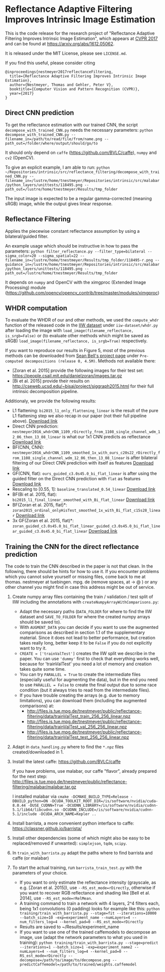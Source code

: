 # Reflectance Adaptive Filtering Improves Intrinsic Image Estimation
This is the code release for the research project of "Reflectance Adaptive Filtering Improves Intrinsic Image Estimation", which appears at [CVPR 2017](<http://cvpr2017.thecvf.com>) and can be found at <https://arxiv.org/abs/1612.05062>.

It is released under the MIT License, please see `LICENSE.md`.

If you find this useful, please consider citing

```
@inproceedings{nestmeyer2017reflectanceFiltering,
  title={Reflectance Adaptive Filtering Improves Intrinsic Image Estimation},
  author={Nestmeyer, Thomas and Gehler, Peter V},
  booktitle={Computer Vision and Pattern Recognition (CVPR)},
  year={2017}
}
```


## Direct CNN prediction
To get the reflectance estimation with our trained CNN, the script `decompose_with_trained_CNN.py` needs the necessary parameters:
`python decompose_with_trained_CNN.py --filename_in=/path/to/read/file/from/name.png --path_out=/folder/where/output/should/go/to`

It should only depend on `caffe` (<https://github.com/BVLC/caffe>), `numpy` and `cv2` (OpenCV).

To give an explicit example, I am able to run:
`python ~/Repositories/intrinsic/src/reflectance_filtering/decompose_with_trained_CNN.py --filename_in=/lustre/home/tnestmeyer/Repositories/intrinsic/src/malabar/python_layers/unittests/118495.png --path_out=/lustre/home/tnestmeyer/Results/tmp_folder`

The input image is expected to be a regular gamma-corrected (meaning sRGB) image, while the output gives linear response.


## Reflectance Filtering
Applies the piecewise constant reflectance assumption by using a bilateral/guided filter.

An example usage which should be instructive in how to pass the parameters:
`python filter_reflectance.py --filter_type=bilateral --sigma_color=20 --sigma_spatial=22 --filename_in=/lustre/home/tnestmeyer/Results/tmp_folder/118495-r.png --guidance_in=/lustre/home/tnestmeyer/Repositories/intrinsic/src/malabar/python_layers/unittests/118495.png --path_out=/lustre/home/tnestmeyer/Results/tmp_folder`

It depends on `numpy` and OpenCV with the ximgproc (Extended Image Processing) module (<https://github.com/opencv/opencv_contrib/tree/master/modules/ximgproc>)

## WHDR computation
To evaluate the WHDR of our and other methods, we used the `compute_whdr` function of the released code in the [IIW dataset](<http://opensurfaces.cs.cornell.edu/publications/intrinsic/>) under `iiw-dataset/whdr.py` after loading the image with
`load_image(filename_reflectance, is_srgb=False)`
or (to evaluate other methods which might be saved as sRGB)
`load_image(filename_reflectance, is_srgb=True)`
respectively.

If you want to reproduce our results in Figure 5, most of the previous methods can be downloaded from [Sean Bell's project page](<http://opensurfaces.cs.cornell.edu/publications/intrinsic/>) under `Pre-computed decompositions (release 0, 4.5M)`.
Methods not available there:
   - [Zoran et al. 2015] provide the following images for their test set: <https://people.csail.mit.edu/danielzoran/images.tar.gz>
   - [Bi et al. 2015] provide their results on <http://cseweb.ucsd.edu/~bisai/project/siggraph2015.html> for their full intrinsic decomposition pipeline.

Additionaly, we provide the following results:
   - L1 flattening: `bi2015_l1_only_flattening_linear` is the result of the pure L1 flattening step we also recap in our paper (not their full pipeline above).
    [Download link](<http://files.is.tue.mpg.de/tnestmeyer/public/reflectance-filtering/results/bi2015_l1_only_flattening_linear.tar.gz>)
   - Direct CNN prediction: `nestmeyer2016_whdrCNN_1109_rDirectly_from_1108_single_channel_wdm_12_06_then_13_08_linear` is what our 1x1 CNN predicts as reflectance
    [Download link](<http://files.is.tue.mpg.de/tnestmeyer/public/reflectance-filtering/results/nestmeyer2016_whdrCNN_1109_rDirectly_from_1108_single_channel_wdm_12_06_then_13_08_linear.tar.gz>)
   - BF(CNN, CNN): `nestmeyer2016_whdrCNN_1109_smoothed_1x_with_ours_c20s22_rDirectly_from_1108_single_channel_wdm_12_06_then_13_08_linear` is after bilateral filtering of our Direct CNN prediction with itself as features
    [Download link](<http://files.is.tue.mpg.de/tnestmeyer/public/reflectance-filtering/results/nestmeyer2016_whdrCNN_1109_smoothed_1x_with_ours_c20s22_rDirectly_from_1108_single_channel_wdm_12_06_then_13_08_linear.tar.gz>)
   - GF(CNN, flat): `ours_guided_c3.0s45.0_bi_flat_linear` is after using the guided filter on the Direct CNN prediction with `flat` as features
    [Download link](<http://files.is.tue.mpg.de/tnestmeyer/public/reflectance-filtering/results/ours_guided_c3.0s45.0_bi_flat_linear.tar.gz>)
   - Rescaling to [0.55, 1]: `baseline_translated_0.54_linear`
    [Download link](<http://files.is.tue.mpg.de/tnestmeyer/public/reflectance-filtering/results/baseline_translated_0.54_linear.tar.gz>)
   - BF(Bi et al. 2015, flat): `bi2015_l1_final_linear_smoothed_with_Bi_flat_linear`
    [Download link](<http://files.is.tue.mpg.de/tnestmeyer/public/reflectance-filtering/results/bi2015_l1_final_linear_smoothed_with_Bi_flat_linear.tar.gz>)
   - BF(Zoran et al. 2015, flat)*: `zoran2015_ordinal_onlyHisTest_smoothed_1x_with_Bi_flat_c15s28_linear`
    [Download link](<http://files.is.tue.mpg.de/tnestmeyer/public/reflectance-filtering/results/zoran2015_ordinal_onlyHisTest_smoothed_1x_with_Bi_flat_c15s28_linear.tar.gz>)
   - 3x GF(Zoran et al. 2015, flat)*: `zoran_guided_c3.0s45.0_bi_flat_linear_guided_c3.0s45.0_bi_flat_linear_guided_c3.0s45.0_bi_flat_linear`
    [Download link](<http://files.is.tue.mpg.de/tnestmeyer/public/reflectance-filtering/results/zoran_guided_c3.0s45.0_bi_flat_linear_guided_c3.0s45.0_bi_flat_linear_guided_c3.0s45.0_bi_flat_linear.tar.gz>)
 


## Training the CNN for the direct reflectance prediction
The code to train the CNN described in the paper is not that clean. In the following, there should be hints for how to use it. If you encounter problems which you cannot solve yourself or missing files, come back to me at
thomas. nestmeyer at tuebingen. mpg. de (remove spaces, at -> @ )
or any other channel you might find in case this address might be out of service.

1. Create numpy array files containing the train / validation / test split of IIW including the annotations with
`createNumpyArrayWithComparisons.py`:
   - Adapt the necessary paths (`DATA_FOLDER` for where to find the IIW dataset and `SAVE_TO_FOLDER` for where the created numpy arrays should be saved to).
   - With `AUGMENT_DATA` you can decide if you want to use the augmented comparisons as described in section 1.1 of the supplementary material. Since it does not lead to better performance, but creation takes really long, better keep it to be `False` if you do not explicitly want to try it.
   - `CREATE = ['trainValTest']` creates the IIW split we describe in the paper. You can use `'dummy'` first to check that everything works well, because for 'trainValTest' you need a lot of memory and creation takes quite some time.
   - You can try `PARALLEL = True` to create the intermediate files (especially useful for augmenting the data), but in the end you need to use `PARALLEL = False` to create the final output due to some race condition (but it always tries to read from the intermediate files).
   - If you have trouble creating the arrays (e.g. due to memory limitations), you can download them (including the augmented comparisons) at:
        * <http://files.is.tue.mpg.de/tnestmeyer/public/reflectance-filtering/data/trainValTest_train_256_256_linear.npz>
        * <http://files.is.tue.mpg.de/tnestmeyer/public/reflectance-filtering/data/trainValTest_val_256_256_linear.npz>
        * <http://files.is.tue.mpg.de/tnestmeyer/public/reflectance-filtering/data/trainValTest_test_256_256_linear.npz>


2. Adapt in
    `data_handling.py`
    where to find the `*.npz` files created/downloaded in 1.

3. Install the latest caffe:
    <https://github.com/BVLC/caffe>
    
    If you have problems, use malabar, our caffe "flavor", already prepared for the next step:
    <http://files.is.tue.mpg.de/tnestmeyer/public/reflectance-filtering/malabar/malabar.tar.gz>
    
    I installed malabar via `cmake -DCMAKE_BUILD_TYPE=Release -DBUILD_python=ON -DCUDA_TOOLKIT_ROOT_DIR=/is/software/nvidia/cuda-8.0.44 -DUSE_CUDNN=True -DCUDNN_LIBRARY=/is/software/nvidia/cudnn-5.1/lib64/libcudnn.so -DCUDNN_INCLUDE=/is/software/nvidia/cudnn-5.1/include -DCUDA_ARCH_NAME=Kepler ..`
4. Install barrista, a more convenient python interface to caffe: <https://classner.github.io/barrista/>

5. Install other dependencies (some of which might also be easy to be replaced/removed if unwanted): `simplejson`, `tqdm`, `scipy`.
6. In `train_with_barrista.py` adapt the paths where to find barrista and caffe (or malabar)

7. To start the actual training, run `barrista_train_test.py` with the parameters of your choice.
   - If you want to only estimate the reflectance intensity (grayscale, as e.g. [Zoran et al. 2015]), use `--RS_est_mode=rDirectly`, otherwise if you want to recover RGB reflectance and shading like [Bell et al. 2014], use `--RS_est_mode=rRelMean`.
   - A training command to train a network with 4 layers, 2^4 filters each, being 1x1 convolutions (0 padding) looks for example like this:
        `python training/train_with_barrista.py --stage=fit --iterations=10000 --batch_size=10 -exp=experiment_name --numLayers=4 --num_filters_log=4 --kernel_pad=0 --RS_est_mode=rDirectly`
   - Results are saved to ~/Results/experiment_name
   - If you want to use one of the trained caffemodels to decompose an image, use (adapt the network parameters to what you used in training):
        `python training/train_with_barrista.py --stage=predict --iterations=1 --batch_size=1 -exp=experiment_name2 --numLayers=4 --num_filters_log=4 --kernel_pad=0 --RS_est_mode=rDirectly --decompose=/path/to/image/to/decompose.png --predictCaffemodel=/path/to/trained/weights.caffemodel`
